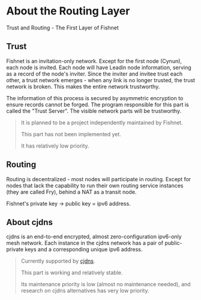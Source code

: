 # About the Routing Layer
Trust and Routing - The First Layer of Fishnet

## Trust
Fishnet is an invitation-only network. Except for the first node (Cynun), each node is invited.
Each node will have Leadin node information, serving as a record of the node's inviter.
Since the inviter and invitee trust each other, a trust network emerges - when any link is no longer trusted, the trust network is broken. This makes the entire network trustworthy.

The information of this process is secured by asymmetric encryption to ensure records cannot be forged. The program responsible for this part is called the "Trust Server". The visible network parts will be trustworthy.

> It is planned to be a project independently maintained by Fishnet.
>
> This part has not been implemented yet.
>
> It has relatively low priority.

## Routing
Routing is decentralized - most nodes will participate in routing.
Except for nodes that lack the capability to run their own routing service instances (they are called Fry), behind a NAT as a transit node.

Fishnet's private key -> public key = ipv6 address.

## About cjdns
cjdns is an end-to-end encrypted, almost zero-configuration ipv6-only mesh network.
Each instance in the cjdns network has a pair of public-private keys and a corresponding unique ipv6 address.

> Currently supported by [cjdns](https://github.com/cjdelisle/cjdns).
>
> This part is working and relatively stable.
>
> Its maintenance priority is low (almost no maintenance needed), and research on cjdns alternatives has very low priority.